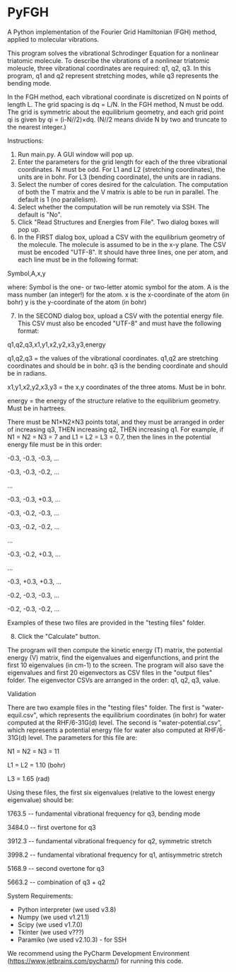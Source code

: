 # PyFGH
A Python implementation of the Fourier Grid Hamiltonian (FGH) method, applied to molecular vibrations.

This program solves the vibrational Schrodinger Equation for a nonlinear triatomic molecule.
To describe the vibrations of a nonlinear triatomic moleucle, three vibrational coordinates are required: q1, q2, q3.
In this program, q1 and q2 represent stretching modes, while q3 represents the bending mode.

In the FGH method, each vibrational coordinate is discretized on N points of length L.  The grid spacing is dq = L/N.  In the FGH method, N must be odd.
The grid is symmetric about the equilibrium geometry, and each grid point qi is given by qi = (i-N//2)×dq.  (N//2 means divide N by two and truncate to the nearest integer.)

Instructions:
1. Run main.py.  A GUI window will pop up.
2. Enter the parameters for the grid length for each of the three vibrational coordinates.   N must be odd.  For L1 and L2 (stretching coordinates), the units are in bohr.  For L3 (bending coordinate), the units are in radians.
3. Select the number of cores desired for the calculation.  The computation of both the T matrix and the V matrix is able to be run in parallel.  The default is 1 (no parallelism).
4. Select whether the computation will be run remotely via SSH.  The default is "No".
5. Click "Read Structures and Energies from File".  Two dialog boxes will pop up.
6. In the FIRST dialog box, upload a CSV with the equilibrium geometry of the molecule.  The molecule is assumed to be in the x-y plane.  The CSV must be encoded "UTF-8".  It should have three lines, one per atom, and each line must be in the following format:

Symbol,A,x,y

where:
Symbol is the one- or two-letter atomic symbol for the atom.
A is the mass number (an integer!) for the atom.
x is the x-coordinate of the atom (in bohr)
y is the y-coordinate of the atom (in bohr)

7. In the SECOND dialog box, upload a CSV with the potential energy file.  This CSV must also be encoded "UTF-8" and must have the following format:

q1,q2,q3,x1,y1,x2,y2,x3,y3,energy

q1,q2,q3 = the values of the vibrational coordinates.  q1,q2 are stretching coordinates and should be in bohr.  q3 is the bending coordinate and should be in radians.

x1,y1,x2,y2,x3,y3 = the x,y coordinates of the three atoms.  Must be in bohr.

energy = the energy of the structure relative to the equilibrium geometry.  Must be in hartrees.

There must be N1×N2×N3 points total, and they must be arranged in order of increasing q3, THEN increasing q2, THEN increasing q1.  For example, if N1 = N2 = N3 = 7  and L1 = L2 = L3 = 0.7, then the lines in the potential energy file must be in this order:

-0.3, -0.3, -0.3, ...

-0.3, -0.3, -0.2, ...

...

-0.3, -0.3, +0.3, ...

-0.3, -0.2, -0.3, ...

-0.3, -0.2, -0.2, ...

...

-0.3, -0.2, +0.3, ...

...

-0.3, +0.3, +0.3, ...

-0.2, -0.3, -0.3, ...

-0.2, -0.3, -0.2, ...

Examples of these two files are provided in the "testing files" folder.

8. Click the "Calculate" button.

The program will then compute the kinetic energy (T) matrix, the potential energy (V) matrix, find the eigenvalues and eigenfunctions, and print the first 10 eigenvalues (in cm-1) to the screen.  The program will also save the eigenvalues and first 20 eigenvectors as CSV files in the "output files" folder. The eigenvector CSVs are arranged in the order: q1, q2, q3, value.

Validation

There are two example files in the "testing files" folder.
The first is "water-equil.csv", which represents the equilibrium coordinates (in bohr) for water computed at the RHF/6-31G(d) level.
The second is "water-potential.csv", which represents a potential energy file for water also computed at RHF/6-31G(d) level.  The parameters for this file are:

N1 = N2 = N3 = 11

L1 = L2 = 1.10 (bohr)

L3 = 1.65 (rad)

Using these files, the first six eigenvalues (relative to the lowest energy eigenvalue) should be:

1763.5 -- fundamental vibrational frequency for q3, bending  mode

3484.0 -- first overtone for q3

3912.3 -- fundamental vibrational frequency for q2, symmetric stretch

3998.2 -- fundamental vibrational frequency for q1, antisymmetric stretch

5168.9 -- second overtone for q3

5663.2 -- combination of q3 + q2

System Requirements:
* Python interpreter (we used v3.8)
* Numpy (we used v1.21.1)
* Scipy (we used v1.7.0)
* Tkinter (we used v???)
* Paramiko (we used v2.10.3) - for SSH

We recommend using the PyCharm Development Environment (https://www.jetbrains.com/pycharm/) for running this code.